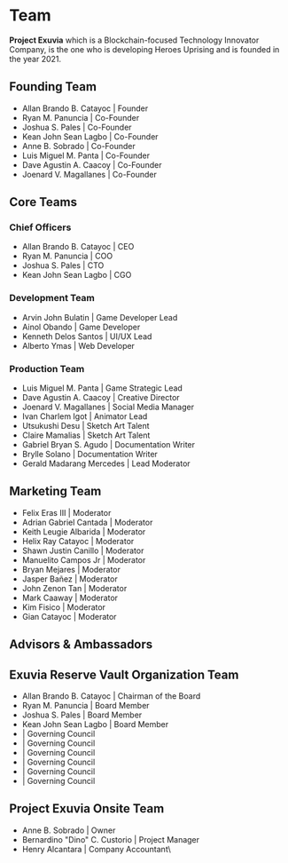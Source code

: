 # Team

**Project Exuvia** which is a Blockchain-focused Technology Innovator Company, is the one who is developing Heroes Uprising and is founded in the year 2021.



## Founding Team

* Allan Brando B. Catayoc | Founder
* Ryan M. Panuncia | Co-Founder
* Joshua S. Pales | Co-Founder
* Kean John Sean Lagbo | Co-Founder
* Anne B. Sobrado | Co-Founder
* Luis Miguel M. Panta | Co-Founder
* Dave Agustin A. Caacoy | Co-Founder
* Joenard V. Magallanes | Co-Founder

## Core Teams

### Chief Officers

* Allan Brando B. Catayoc | CEO
* Ryan  M. Panuncia | COO
* Joshua S. Pales | CTO
* Kean John Sean Lagbo | CGO

### Development Team

* Arvin John Bulatin | Game Developer Lead
* Ainol Obando | Game Developer
* Kenneth Delos Santos | UI/UX Lead
* Alberto Ymas | Web Developer

### Production Team

* Luis Miguel M. Panta | Game Strategic Lead
* Dave Agustin A. Caacoy | Creative Director
* Joenard V. Magallanes | Social Media Manager
* Ivan Charlem Igot | Animator Lead&#x20;
* Utsukushi Desu | Sketch Art Talent&#x20;
* Claire Mamalias | Sketch Art Talent&#x20;
* Gabriel Bryan S. Agudo | Documentation Writer
* Brylle Solano | Documentation Writer
* Gerald Madarang Mercedes | Lead Moderator

## Marketing Team

* Felix Eras III | Moderator
* Adrian Gabriel Cantada | Moderator
* Keith Leugie Albarida | Moderator
* Helix Ray Catayoc | Moderator
* Shawn Justin Canillo | Moderator
* Manuelito Campos Jr | Moderator
* Bryan Mejares | Moderator
* Jasper Bañez | Moderator
* John Zenon Tan | Moderator
* Mark Caaway | Moderator
* Kim Fisico | Moderator
* Gian Catayoc | Moderator

## Advisors & Ambassadors&#x20;

## Exuvia Reserve Vault Organization Team

* Allan Brando B. Catayoc | Chairman of the Board
* Ryan M. Panuncia | Board Member
* Joshua S. Pales | Board Member
* Kean John Sean Lagbo | Board Member
* &#x20;\| Governing Council
* &#x20;\| Governing Council
* &#x20;\| Governing Council
* &#x20;\| Governing Council
* &#x20;\| Governing Council
* &#x20;\| Governing Council

## Project Exuvia Onsite Team

* Anne B. Sobrado | Owner
* Bernardino "Dino" C. Custorio | Project Manager
* Henry Alcantara | Company Accountant\
